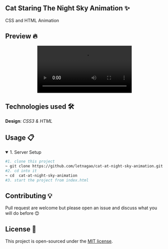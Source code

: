 ## Cat Staring The Night Sky Animation ✨
CSS and HTML Animation

## Preview 🔥

<p align="center">
  <video src="https://user-images.githubusercontent.com/99754900/170152283-af55fb34-b0ea-48c3-a4a9-a62e67bff465.mp4" />
</p>

## Technologies used 🛠️
**Design**: *CSS3 & HTML*<br />

## Usage 📋
<details open>
<summary>1. Server Setup</summary>

```bash
#1. clone this project
~ git clone https://github.com/letnagao/cat-at-night-sky-animation.git
#2. cd into it
~ cd  cat-at-night-sky-animation
#3. start the project from index.html
```
</details>

## Contributing 💡
Pull request are welcome but please open an issue and discuss what you will do before 😊

## License 📄
This project is open-sourced under the [MIT license](https://opensource.org/licenses/MIT).
